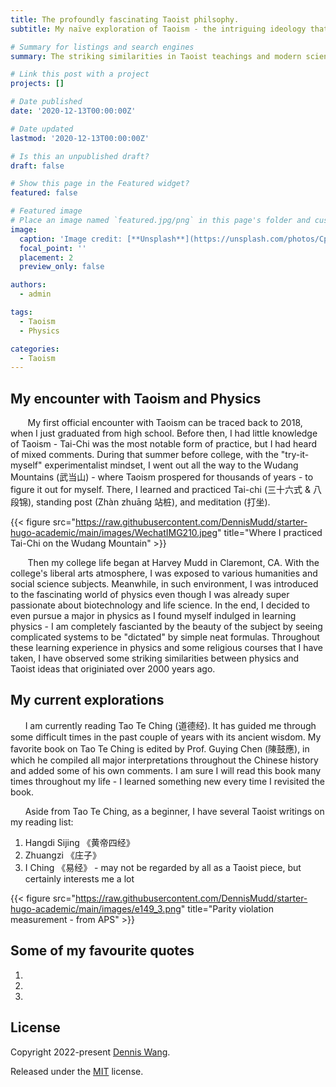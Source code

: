 ```yaml
---
title: The profoundly fascinating Taoist philsophy.
subtitle: My naïve exploration of Taoism - the intriguing ideology that has gradually influenced me in my life.

# Summary for listings and search engines
summary: The striking similarities in Taoist teachings and modern science.

# Link this post with a project
projects: []

# Date published
date: '2020-12-13T00:00:00Z'

# Date updated
lastmod: '2020-12-13T00:00:00Z'

# Is this an unpublished draft?
draft: false

# Show this page in the Featured widget?
featured: false

# Featured image
# Place an image named `featured.jpg/png` in this page's folder and customize its options here.
image:
  caption: 'Image credit: [**Unsplash**](https://unsplash.com/photos/CpkOjOcXdUY)'
  focal_point: ''
  placement: 2
  preview_only: false

authors:
  - admin

tags:
  - Taoism
  - Physics

categories:
  - Taoism
---
```


## My encounter with Taoism and Physics

       My first official encounter with Taoism can be traced back to 2018, when I just graduated from high school. Before then, I had little knowledge of Taoism - Tai-Chi was the most notable form of practice, but I had heard of mixed comments. During that summer before college, with the "try-it-myself" experimentalist mindset, I went out all the way to the Wudang Mountains (武当山) - where Taoism prospered for thousands of years - to figure it out for myself. There, I learned and practiced Tai-chi (三十六式 & 八段锦), standing post (Zhàn zhuāng 站桩), and meditation (打坐). 

{{< figure src="https://raw.githubusercontent.com/DennisMudd/starter-hugo-academic/main/images/WechatIMG210.jpeg" title="Where I practiced Tai-Chi on the Wudang Mountain" >}}

       Then my college life began at Harvey Mudd in Claremont, CA. With the college's liberal arts atmosphere, I was exposed to various humanities and social science subjects. Meanwhile, in such environment, I was introduced to the fascinating world of physics even though I was already super passionate about biotechnology and life science. In the end, I decided to even pursue a major in physics as I found myself indulged in learning physics - I am completely fascianted by the beauty of the subject by seeing complicated systems to be "dictated" by simple neat formulas. Throughout these learning experience in physics and some religious courses that I have taken, I have observed some striking similarities between physics and Taoist ideas that originiated over 2000 years ago. 

## My current explorations

      I am currently reading Tao Te Ching (道德经). It has guided me through some difficult times in the past couple of years with its ancient wisdom. My favorite book on Tao Te Ching is edited by Prof. Guying Chen (陳鼓應), in which he compiled all major interpretations throughout the Chinese history and added some of his own comments. I am sure I will read this book many times throughout my life - I learned something new every time I revisited the book. 

      Aside from Tao Te Ching, as a beginner, I have several Taoist writings on my reading list: 
1. Hangdi Sijing 《黄帝四经》
2. Zhuangzi 《庄子》
3. I Ching 《易经》 - may not be regarded by all as a Taoist piece, but certainly interests me a lot


{{< figure src="https://raw.githubusercontent.com/DennisMudd/starter-hugo-academic/main/images/e149_3.png" title="Parity violation measurement - from APS" >}}

## Some of my favourite quotes
1. 
2. 
3. 








## License

Copyright 2022-present [Dennis Wang](https://qcdenniswang.com/).

Released under the [MIT](https://github.com/wowchemy/wowchemy-hugo-modules/blob/master/LICENSE.md) license.
